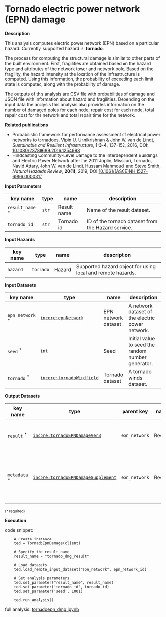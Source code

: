 # Tornado electric power network (EPN) damage

**Description**

This analysis computes electric power network (EPN) based on a particular hazard. Currently, supported hazard is: **tornado**.

The process for computing the structural damage is similar to other parts of the built environment. 
First, fragilities are obtained based on the hazard type and attributes of the network tower and network pole. Based on the fragility, 
the hazard intensity at the location of the infrastructure is computed. Using this information, the probability of exceeding 
each limit state is computed, along with the probability of damage. 

The outputs of this analysis are CSV file with probabilities of damage and JSON file with information about hazard and fragilities. Depending on the input data the analysis this analysis also provides information on the number of damaged poles for each node, 
repair cost for each node, total repair cost for the network and total repair time for the network.

**Related publications**

* Probabilistic framework for performance assessment of electrical power networks to tornadoes, Vipin U. Unnikrishnan & John W. van de Lindt, *Sustainable and Resilient Infrastructure*, **1:3-4**, 137-152, 2016, DOI: [10.1080/23789689.2016.1254998](https://www.tandfonline.com/doi/full/10.1080/23789689.2016.1254998)
* Hindcasting Community-Level Damage to the Interdependent Buildings and Electric Power Network after the 2011 Joplin, Missouri, Tornado, Navid Attary, John W. van de Lindt, Hussam Mahmoud, and Steve Smith, *Natural Hazards Review*, **20(1)**, 2019, DOI [10.1061/(ASCE)NH.1527-6996.0000317](https://ascelibrary.org/doi/10.1061/%28ASCE%29NH.1527-6996.0000317)

**Input Parameters**

key name | type | name | description
--- | --- | --- | ---
`result_name` <sup>*</sup> | `str` | Result name | Name of the result dataset.
`tornado_id` | `str` | Tornado id | ID of the tornado dataset from the Hazard service.

**Input Hazards**

key name | type | name  | description
--- |-------|--------| ---
`hazard` | `tornado` | Hazard  | Supported hazard object for using local and remote hazards.

**Input Datasets**

key name | type | name | description
--- | --- | --- | ---
`epn_network` <sup>*</sup> | [`incore:epnNetwork`](https://tools.in-core.org/semantics/api/types/incore:epnNetwork) | EPN network dataset | A network dataset of the electric power network.
`seed` <sup>*</sup> | `int` | Seed | Initial value to seed the random number generator.
`tornado` <sup>*</sup>| [`incore:tornadoWindfield`](https://tools.in-core.org/semantics/api/types/incore:tornadoWindfield) | Tornado dataset | A tornado winds dataset.

**Output Datasets** 

key name | type | parent key | name | description
--- | --- | --- | --- | ---
`result` <sup>*</sup> | [`incore:tornadoEPNDamageVer3`](https://tools.in-core.org/semantics/api/types/incore:tornadoEPNDamageVer3) | `epn_network` | Results | A dataset containing results <br>(format: CSV).
`metadata` <sup>*</sup> | [`incore:tornadoEPNDamageSupplement`](https://tools.in-core.org/semantics/api/types/incore:tornadoEPNDamageSupplement) | `epn_network` | Results | Information about applied hazard value and fragility<br>(format: JSON).

<small>(* required)</small>

**Execution**

code snippet:

```
    # Create instance
    ted = TornadoEpnDamage(client)

    # Specify the result name
    result_name = "tornado_dmg_result"

    # Load datasets
    ted.load_remote_input_dataset("epn_network", epn_network_id)

    # Set analysis parameters
    ted.set_parameter("result_name", result_name)
    ted.set_parameter('tornado_id', tornado_id)
    ted.set_parameter('seed', 1001)

    ted.run_analysis()
```

full analysis: [tornadoepn_dmg.ipynb](https://github.com/IN-CORE/incore-docs/blob/main/notebooks/tornadoepn_dmg.ipynb)
